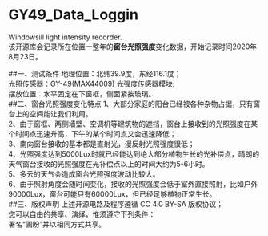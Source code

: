 # GY49_Data_Loggin
Windowsill light intensity recorder.  
该开源库会记录所在位置一整年的**窗台光照强度**变化数据，开始记录时间2020年​8月23日。​  

##一、测试条件
地理位置：北纬39.9度，东经116.1度；  
光照传感器：GY-49(MAX44009) 光强度传感器模块;  
摆放位置：水平固定在下窗框，侧面紧挨玻璃。  
##二、窗台光照强度变化特点
1、大部分家庭的阳台已经被各种杂物占据，只有窗台上的空间能让我们利用。  
2、由于窗框、两侧墙壁、空调机等建筑物的遮挡，窗台上接收到的光照强度在某个时间点迅速升高，下午的某个时间点又会迅速降低；  
3、南向窗台接收的基本都是直射光，漫反射光照强度很低；  
4、光照强度达到5000Lux时就已经能达到绝大部分植物生长的光补偿点，晴朗的天气窗台接收的光照强度在光补偿点以上的时间大约为5-6小时。  
5、多云的天气会造成窗台光照强度波动比较大。  
6、由于照射角度会随时间变化，接收的光照强度会低于室外直接照射，比如户外90000Lux，窗台可能只有60000Lux，但已经足够植物正常生长。  
##三、版权声明
上述开源电路及程序遵循 CC 4.0 BY-SA 版权协议；  
您可以自由的共享、演绎，惟须遵守下列条件：  
署名“圃盼”并以相同方式共享。  